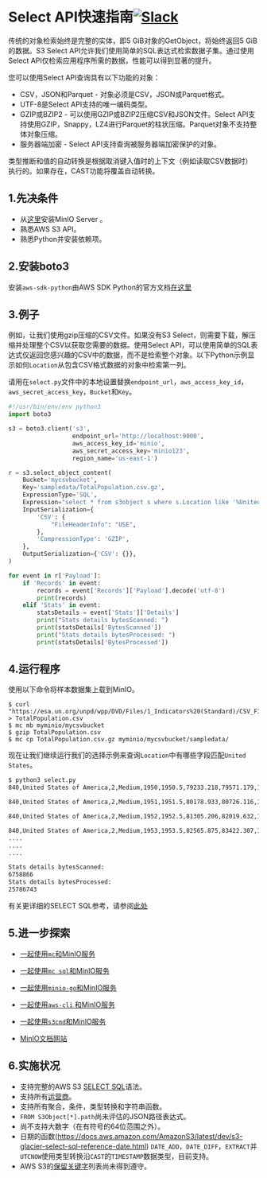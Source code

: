 # Select API快速指南[![Slack](https://slack.min.io/slack?type=svg)](https://slack.min.io)

传统的对象检索始终是完整的实体，即5 GiB对象的GetObject，将始终返回5 GiB的数据。S3 Select API允许我们使用简单的SQL表达式检索数据子集。通过使用Select API仅检索应用程序所需的数据，性能可以得到显著的提升。

您可以使用Select API查询具有以下功能的对象：

- CSV，JSON和Parquet - 对象必须是CSV，JSON或Parquet格式。
- UTF-8是Select API支持的唯一编码类型。
- GZIP或BZIP2 - 可以使用GZIP或BZIP2压缩CSV和JSON文件。Select API支持使用GZIP，Snappy，LZ4进行Parquet的柱状压缩。Parquet对象不支持整体对象压缩。
- 服务器端加密 - Select API支持查询被服务器端加密保护的对象。

类型推断和值的自动转换是根据取消键入值时的上下文（例如读取CSV数据时）执行的。如果存在，CAST功能将覆盖自动转换。

## 1.先决条件

- 从[这里](http://docs.min.io/docs/minio-quickstart-guide)安装MinIO Server 。
- 熟悉AWS S3 API。
- 熟悉Python并安装依赖项。

##  2.安装boto3

安装`aws-sdk-python`由AWS SDK Python的官方文档[在这里](https://aws.amazon.com/sdk-for-python/)


## 3.例子

例如，让我们使用gzip压缩的CSV文件。如果没有S3 Select，则需要下载，解压缩并处理整个CSV以获取您需要的数据。使用Select API，可以使用简单的SQL表达式仅返回您感兴趣的CSV中的数据，而不是检索整个对象。以下Python示例显示如何`Location`从包含CSV格式数据的对象中检索第一列。

请用在`select.py`文件中的本地设置替换``endpoint_url``，``aws_access_key_id``，``aws_secret_access_key``，``Bucket``和``Key``。

```py
#!/usr/bin/env/env python3
import boto3

s3 = boto3.client('s3',
                  endpoint_url='http://localhost:9000',
                  aws_access_key_id='minio',
                  aws_secret_access_key='minio123',
                  region_name='us-east-1')

r = s3.select_object_content(
    Bucket='mycsvbucket',
    Key='sampledata/TotalPopulation.csv.gz',
    ExpressionType='SQL',
    Expression="select * from s3object s where s.Location like '%United States%'",
    InputSerialization={
        'CSV': {
            "FileHeaderInfo": "USE",
        },
        'CompressionType': 'GZIP',
    },
    OutputSerialization={'CSV': {}},
)

for event in r['Payload']:
    if 'Records' in event:
        records = event['Records']['Payload'].decode('utf-8')
        print(records)
    elif 'Stats' in event:
        statsDetails = event['Stats']['Details']
        print("Stats details bytesScanned: ")
        print(statsDetails['BytesScanned'])
        print("Stats details bytesProcessed: ")
        print(statsDetails['BytesProcessed'])
```

## 4.运行程序

使用以下命令将样本数据集上载到MinIO。

```
$ curl "https://esa.un.org/unpd/wpp/DVD/Files/1_Indicators%20(Standard)/CSV_FILES/WPP2017_TotalPopulationBySex.csv" > TotalPopulation.csv
$ mc mb myminio/mycsvbucket
$ gzip TotalPopulation.csv
$ mc cp TotalPopulation.csv.gz myminio/mycsvbucket/sampledata/
```

现在让我们继续运行我们的选择示例来查询`Location`中有哪些字段匹配`United States`。

```sh
$ python3 select.py
840,United States of America,2,Medium,1950,1950.5,79233.218,79571.179,158804.395

840,United States of America,2,Medium,1951,1951.5,80178.933,80726.116,160905.035

840,United States of America,2,Medium,1952,1952.5,81305.206,82019.632,163324.851

840,United States of America,2,Medium,1953,1953.5,82565.875,83422.307,165988.190
....
....
....

Stats details bytesScanned:
6758866
Stats details bytesProcessed:
25786743
```
有关更详细的SELECT SQL参考，请参阅[此处](https://docs.aws.amazon.com/AmazonS3/latest/dev/s3-glacier-select-sql-reference-select.html)

## 5.进一步探索

- [一起使用`mc`和MinIO服务](https://docs.min.io/docs/minio-client-quickstart-guide)
- [一起使用`mc sql`和MinIO服务](https://docs.min.io/docs/minio-client-complete-guide.html#sql)
- [一起使用`minio-go`和MinIO服务](https://docs.min.io/docs/golang-client-quickstart-guide)
- [一起使用`aws-cli` 和MinIO服务](https://docs.min.io/docs/aws-cli-with-minio)
- [一起使用`s3cmd`和MinIO服务](https://docs.min.io/docs/s3cmd-with-minio)

- [MinIO文档网站](https://docs.min.io/)

## 6.实施状况

- 支持完整的AWS S3 [SELECT SQL](https://docs.aws.amazon.com/AmazonS3/latest/dev/s3-glacier-select-sql-reference-select.html)语法。
- 支持所有[运营商](https://docs.aws.amazon.com/AmazonS3/latest/dev/s3-glacier-select-sql-reference-operators.html)。
- 支持所有聚合，条件，类型转换和字符串函数。
- `FROM S3Object[*].path`尚未评估的JSON路径表达式。
- 尚不支持大数字（在有符号的64位范围之外）。
- 日期的函数(https://docs.aws.amazon.com/AmazonS3/latest/dev/s3-glacier-select-sql-reference-date.html) `DATE_ADD`，`DATE_DIFF`，`EXTRACT`并`UTCNOW`使用类型转换沿`CAST`的`TIMESTAMP`数据类型，目前支持。
- AWS S3的[保留关键字](https://docs.aws.amazon.com/AmazonS3/latest/dev/s3-glacier-select-sql-reference-keyword-list.html)列表尚未得到遵守。
